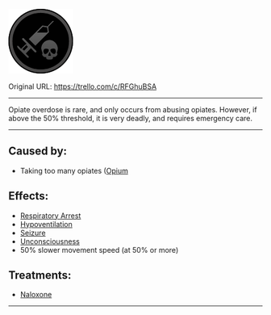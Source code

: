 ![Affliction_Opiate_Overdose.png\|200](./Opiate%20Overdose%20-%20Attachments/6718845db30472d958dd7c9d.png)

Original URL: https://trello.com/c/RFGhuBSA

---

Opiate overdose is rare, and only occurs from abusing opiates. However, if above the 50% threshold, it is very deadly, and requires emergency care.

---

## Caused by:

- Taking too many opiates ([Opium](../Items/Opium.md)

## Effects:

- [Respiratory Arrest](../Lungs/Respiratory%20Arrest.md)
- [Hypoventilation](../Lungs/Hypoventilation.md)
- [Seizure](Seizure.md)
- [Unconsciousness](Unconsciousness.md)
- 50% slower movement speed (at 50% or more)

## Treatments:

- [Naloxone](../Items/Naloxone.md)

---

